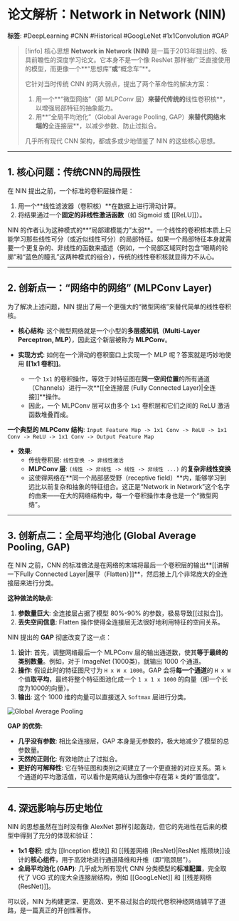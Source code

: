 # 论文解析：Network in Network (NIN)

**标签**: #DeepLearning #CNN #Historical #GoogLeNet #1x1Convolution #GAP

> [!info] 核心思想
> **Network in Network (NIN)** 是一篇于2013年提出的、极具前瞻性的深度学习论文。它本身不是一个像 ResNet 那样被广泛直接使用的模型，而更像一个**“思想库”**或**“概念车”**。
>
> 它针对当时传统 CNN 的两大弱点，提出了两个革命性的解决方案：
> 1.  用一个**“微型网络”（即 MLPConv 层）**来替代传统的**线性卷积核**，以增强局部特征的抽象能力。
> 2.  用**“全局平均池化”（Global Average Pooling, GAP）**来替代网络末端的**全连接层**，以减少参数、防止过拟合。
>
> 几乎所有现代 CNN 架构，都或多或少地借鉴了 NIN 的这些核心思想。

---

## 1. 核心问题：传统CNN的局限性

在 NIN 提出之前，一个标准的卷积层操作是：
1.  用一个**线性滤波器（卷积核）**在数据上进行滑动计算。
2.  将结果通过一个**固定的非线性激活函数**（如 Sigmoid 或 [[ReLU]]）。

NIN 的作者认为这种模式的**“局部建模能力”太弱**。一个线性的卷积核本质上只能学习那些线性可分（或近似线性可分）的局部特征。如果一个局部特征本身就需要一个更复杂的、非线性的函数来描述（例如，一个局部区域同时包含“眼睛的轮廓”和“蓝色的瞳孔”这两种模式的组合），传统的线性卷积核就显得力不从心。

---

## 2. 创新点一：“网络中的网络” (MLPConv Layer)

为了解决上述问题，NIN 提出了用一个更强大的“微型网络”来替代简单的线性卷积核。

- **核心结构**: 这个微型网络就是一个小型的**多层感知机（Multi-Layer Perceptron, MLP）**，因此这个新层被称为 **MLPConv**。

- **实现方式**: 如何在一个滑动的卷积窗口上实现一个 MLP 呢？答案就是巧妙地使用 **[[1x1 卷积]]**。
    - 一个 `1x1` 的卷积操作，等效于对特征图在**同一空间位置**的所有通道（Channels）进行一次**[[全连接层 (Fully Connected Layer)|全连接]]**操作。
    - 因此，一个 MLPConv 层可以由多个 `1x1` 卷积层和它们之间的 ReLU 激活函数堆叠而成。
    
**一个典型的 MLPConv 结构**:
`Input Feature Map -> 1x1 Conv -> ReLU -> 1x1 Conv -> ReLU -> 1x1 Conv -> Output Feature Map`

- **效果**:
    - 传统卷积层: `线性变换 -> 非线性激活`
    - **MLPConv 层**: `(线性 -> 非线性 -> 线性 -> 非线性 ...)` 的**复杂非线性变换**
    - 这使得网络在**同一个局部感受野（receptive field）**内，能够学习到远比以前复杂和抽象的特征组合。这正是“Network in Network”这个名字的由来——在大的网络结构中，每一个卷积操作本身也是一个“微型网络”。

---

## 3. 创新点二：全局平均池化 (Global Average Pooling, GAP)

在 NIN 之前，CNN 的标准做法是在网络的末端将最后一个卷积层的输出**[[讲解一下Fully Connected Layer|展平（Flatten）]]**，然后接上几个非常庞大的全连接层来进行分类。

**这种做法的缺点**:
1.  **参数量巨大**: 全连接层占据了模型 80%-90% 的参数，极易导致[[过拟合]]。
2.  **丢失空间信息**: Flatten 操作使得全连接层无法很好地利用特征的空间关系。

NIN 提出的 **GAP** 彻底改变了这一点：
1.  **设计**: 首先，调整网络最后一个 MLPConv 层的输出通道数，使其**等于最终的类别数量**。例如，对于 ImageNet (1000类)，就输出 1000 个通道。
2.  **操作**: 假设此时的特征图尺寸为 `H x W x 1000`。GAP 会将**每一个通道**的 `H x W` 个值**取平均**，最终将整个特征图池化成一个 `1 x 1 x 1000` 的向量（即一个长度为1000的向量）。
3.  **输出**: 这个 1000 维的向量可以直接送入 `Softmax` 层进行分类。

![Global Average Pooling](https://www.researchgate.net/profile/Felipe-Gomez-2/publication/320146039/figure/fig3/AS:631653832491015@1527609383679/The-global-average-pooling-layer-at-the-end-of-a-network-From-Goodfellow-et-al-2016.png)

**GAP 的优势**:
- **几乎没有参数**: 相比全连接层，GAP 本身是无参数的，极大地减少了模型的总参数量。
- **天然的正则化**: 有效地防止了过拟合。
- **更好的可解释性**: 它在特征图和类别之间建立了一个更直接的对应关系。第 `k` 个通道的平均激活值，可以看作是网络认为图像中存在第 `k` 类的“置信度”。

---

## 4. 深远影响与历史地位

NIN 的思想虽然在当时没有像 AlexNet 那样引起轰动，但它的先进性在后来的模型中得到了充分的体现和验证：

- **1x1 卷积**: 成为 [[Inception 模块]] 和 [[残差网络 (ResNet)|ResNet 瓶颈块]]设计的**核心组件**，用于高效地进行通道降维和升维（即“瓶颈层”）。
- **全局平均池化 (GAP)**: 几乎成为所有现代 CNN 分类模型的**标准配置**，完全取代了 VGG 式的庞大全连接层结构，例如 [[GoogLeNet]] 和 [[残差网络 (ResNet)]]。

可以说，NIN 为构建更深、更高效、更不易过拟合的现代卷积神经网络铺平了道路，是一篇真正的开创性著作。